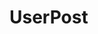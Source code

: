 #  UserPost

<api-schema openapi-path="../../../../RESTService/documentation/OpenAPI/OpenAPI.yaml" name="UserPost"/>
